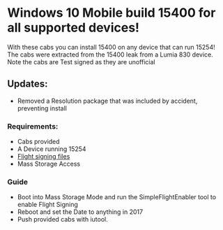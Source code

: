 # Windows 10 Mobile build 15400 for all supported devices!
With these cabs you can install 15400 on any device that can run 15254! The cabs were extracted from the 15400 leak from a Lumia 830 device. Note the cabs are Test signed as they are unofficial

## Updates:
- Removed a Resolution package that was included by accident, preventing install


### Requirements:
- Cabs provided
- A Device running 15254
- [Flight signing files](https://github.com/Empyreal96/W10M-16212-Guides/raw/main/SimpleFlightEnabler.zip)
- Mass Storage Access


### Guide
- Boot into Mass Storage Mode and run the SimpleFlightEnabler tool to enable Flight Signing 
- Reboot and set the Date to anything in 2017
- Push provided cabs with iutool.
